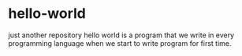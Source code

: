 # hello-world
just another repository
hello world is a program that we write in every programming language when we start to write program for first time.
